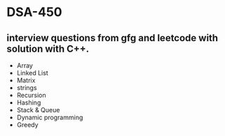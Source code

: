 # DSA-450

## interview questions from gfg and leetcode with solution with C++.
 - Array
 - Linked List
 - Matrix
 - strings
 - Recursion
 - Hashing
 - Stack & Queue
 - Dynamic programming
 - Greedy
